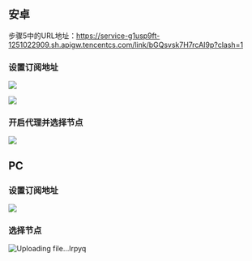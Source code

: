 ## 安卓

步骤5中的URL地址：https://service-g1usp9ft-1251022909.sh.apigw.tencentcs.com/link/bGQsvsk7H7rcAI9p?clash=1

### 设置订阅地址
![](https://raw.githubusercontent.com/a812305914/PMP/main/img20230508135737.png)

![](https://raw.githubusercontent.com/a812305914/PMP/main/img20230508135758.png)

### 开启代理并选择节点
![](https://raw.githubusercontent.com/a812305914/PMP/main/img20230508135806.png)


## PC

### 设置订阅地址
![](https://raw.githubusercontent.com/a812305914/PMP/main/img20230508141637.png)

### 选择节点
![Uploading file...lrpyq]()
